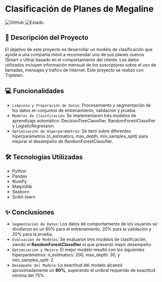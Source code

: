 # Clasificación de Planes de Megaline
![GitHub](https://img.shields.io/badge/GitHub-Repository-lightgrey)
![Estado](https://img.shields.io/badge/Estado-Terminado-brightgreen)

## 📖 Descripción del Proyecto
El objetivo de este proyecto es desarrollar un modelo de clasificación que ayude a una compañía móvil a recomendar uno de sus planes nuevos (Smart o Ultra) basado en el comportamiento del cliente. Los datos utilizados incluyen información mensual de los suscriptores sobre el uso de llamadas, mensajes y tráfico de Internet. Este proyecto se realizo con Tripleten.

## 💻 Funcionalidades
- `Limpieza y Preparación de Datos`: Procesamiento y segmentación de los datos en conjuntos de entrenamiento, validación y prueba.
- `Modelos de Clasificación`: Se implementaron tres modelos de aprendizaje automático: DecisionTreeClassifier, RandomForestClassifier y LogisticRegression.
- `Optimización de Hiperparámetros`: Se iteró sobre diferentes hiperparámetros (n_estimators, max_depth, min_samples_split) para mejorar el desempeño de RandomForestClassifier.

## 🛠 Tecnologías Utilizadas
- Python
- Pandas
- NumPy
- Matplotlib
- Seaborn
- Scikit-learn

## ✨ Conclusiones
- `Segmentación de Datos`: Los datos de comportamiento de los usuarios se dividieron en un 60% para el entrenamiento, 20% para la validación y 20% para la prueba.
- `Evaluación de Modelos`: Se evaluaron tres modelos de clasificación, siendo el **RandomForestClassifier** el que presentó mejor desempeño.
- `Optimización y Mejora`: El mejor modelo resultó con los siguientes hiperparámetros: n_estimators: 200, max_depth: 30, y min_samples_split: 2.
- `Desempeño del Modelo`: La exactitud del modelo alcanzó aproximadamente un **80%**, superando el umbral requerido de exactitud mínima del 75%.
